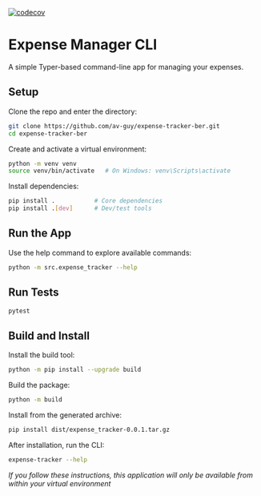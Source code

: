 [![codecov](https://codecov.io/gh/av-guy/expense-tracker-ber/branch/main/graph/badge.svg)](https://codecov.io/gh/av-guy/expense-tracker-ber)

# Expense Manager CLI

A simple Typer-based command-line app for managing your expenses.

## Setup

Clone the repo and enter the directory:

```bash
git clone https://github.com/av-guy/expense-tracker-ber.git
cd expense-tracker-ber
```

Create and activate a virtual environment:

```bash
python -m venv venv
source venv/bin/activate   # On Windows: venv\Scripts\activate
```

Install dependencies:

```bash
pip install .           # Core dependencies
pip install .[dev]      # Dev/test tools
```

## Run the App

Use the help command to explore available commands:

```bash
python -m src.expense_tracker --help
```

## Run Tests

```bash
pytest
```

## Build and Install

Install the build tool:

```bash
python -m pip install --upgrade build
```

Build the package:

```bash
python -m build
```

Install from the generated archive:

```bash
pip install dist/expense_tracker-0.0.1.tar.gz
```

After installation, run the CLI:

```bash
expense-tracker --help
```

_If you follow these instructions, this application will only be available from within your virtual environment_
